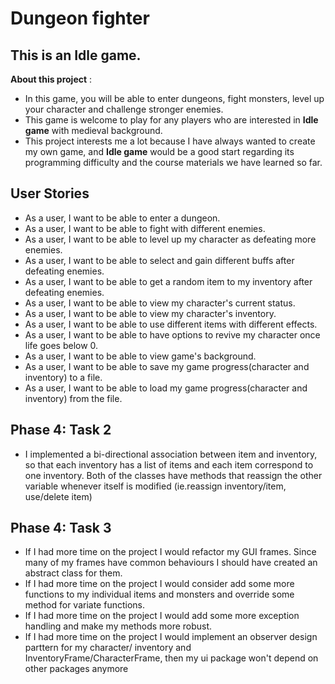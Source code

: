 # Dungeon fighter

## This is an Idle game.

**About this project** :
- In this game, you will be able to enter dungeons, fight monsters, level up your character 
and challenge stronger enemies.
- This game is welcome to play for any players who are interested in **Idle game** with medieval background.
- This project interests me a lot because I have always wanted to create my own game, and **Idle game** would 
  be a good start regarding its programming difficulty and the course materials we have learned so far.


## User Stories
- As a user, I want to be able to enter a dungeon.
- As a user, I want to be able to fight with different enemies.
- As a user, I want to be able to level up my character as defeating more enemies.
- As a user, I want to be able to select and gain different buffs after defeating enemies.
- As a user, I want to be able to get a random item to my inventory after defeating enemies.
- As a user, I want to be able to view my character's current status.
- As a user, I want to be able to view my character's inventory.
- As a user, I want to be able to use different items with different effects.
- As a user, I want to be able to have options to revive my character once life goes below 0.
- As a user, I want to be able to view game's background.
- As a user, I want to be able to save my game progress(character and inventory) to a file.
- As a user, I want to be able to load my game progress(character and inventory) from the file.

## Phase 4: Task 2
- I implemented a bi-directional association between item and inventory, so that each inventory has a list of
items and each item correspond to one inventory. Both of the classes have methods that reassign the other variable 
whenever itself is modified (ie.reassign inventory/item, use/delete item)

## Phase 4: Task 3
- If I had more time on the project I would refactor my GUI frames. Since many of my frames have common behaviours
I should have created an abstract class for them. 
- If I had more time on the project I would consider add some more functions to my individual items and monsters
and override some method for variate functions.
- If I had more time on the project I would add some more exception handling and make my methods more robust.
- If I had more time on the project I would implement an observer design parttern for my character/ inventory
and InventoryFrame/CharacterFrame, then my ui package won't depend on other packages anymore
